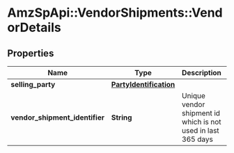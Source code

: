 # AmzSpApi::VendorShipments::VendorDetails

## Properties
Name | Type | Description | Notes
------------ | ------------- | ------------- | -------------
**selling_party** | [**PartyIdentification**](PartyIdentification.md) |  | [optional] 
**vendor_shipment_identifier** | **String** | Unique vendor shipment id which is not used in last 365 days | [optional] 

